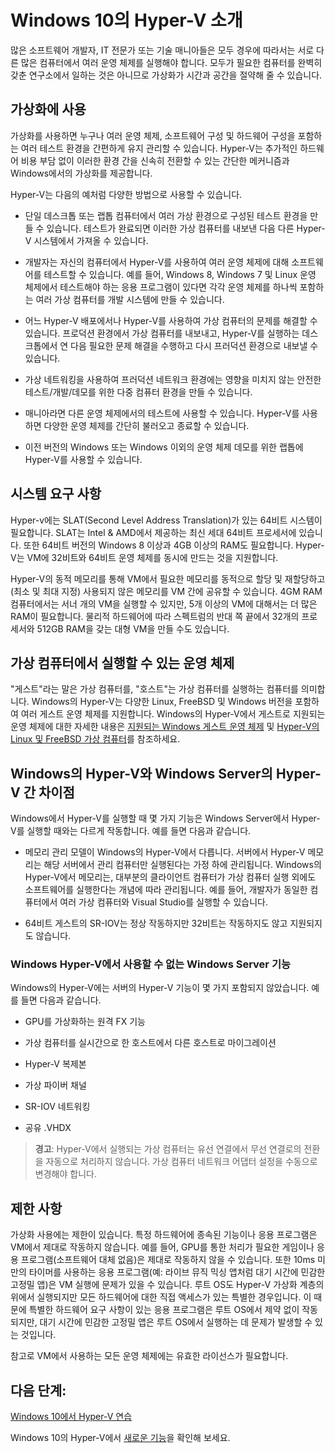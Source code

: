 # Windows 10의 Hyper-V 소개

많은 소프트웨어 개발자, IT 전문가 또는 기술 매니아들은 모두 경우에 따라서는 서로 다른 많은 컴퓨터에서 여러 운영 체제를 실행해야 합니다. 모두가 필요한 컴퓨터를 완벽히 갖춘 연구소에서 일하는 것은 아니므로 가상화가 시간과 공간을 절약해 줄 수 있습니다.

## 가상화에 사용

가상화를 사용하면 누구나 여러 운영 체제, 소프트웨어 구성 및 하드웨어 구성을 포함하는 여러 테스트 환경을 간편하게 유지 관리할 수 있습니다. Hyper-V는 추가적인 하드웨어 비용 부담 없이 이러한 환경 간을 신속히 전환할 수 있는 간단한 메커니즘과 Windows에서의 가상화를 제공합니다.

Hyper-V는 다음의 예처럼 다양한 방법으로 사용할 수 있습니다.
- 단일 데스크톱 또는 랩톱 컴퓨터에서 여러 가상 환경으로 구성된 테스트 환경을 만들 수 있습니다. 테스트가 완료되면 이러한 가상 컴퓨터를 내보낸 다음 다른 Hyper-V 시스템에서 가져올 수 있습니다.

- 개발자는 자신의 컴퓨터에서 Hyper-V를 사용하여 여러 운영 체제에 대해 소프트웨어를 테스트할 수 있습니다. 예를 들어, Windows 8, Windows 7 및 Linux 운영 체제에서 테스트해야 하는 응용 프로그램이 있다면 각각 운영 체제를 하나씩 포함하는 여러 가상 컴퓨터를 개발 시스템에 만들 수 있습니다.

- 어느 Hyper-V 배포에서나 Hyper-V를 사용하여 가상 컴퓨터의 문제를 해결할 수 있습니다. 프로덕션 환경에서 가상 컴퓨터를 내보내고, Hyper-V를 실행하는 데스크톱에서 연 다음 필요한 문제 해결을 수행하고 다시 프러덕션 환경으로 내보낼 수 있습니다.

- 가상 네트워킹을 사용하여 프러덕션 네트워크 환경에는 영향을 미치지 않는 안전한 테스트/개발/데모를 위한 다중 컴퓨터 환경을 만들 수 있습니다.

- 매니아라면 다른 운영 체제에서의 테스트에 사용할 수 있습니다. Hyper-V를 사용하면 다양한 운영 체제를 간단히 불러오고 종료할 수 있습니다.

- 이전 버전의 Windows 또는 Windows 이외의 운영 체제 데모를 위한 랩톱에 Hyper-V를 사용할 수 있습니다.


## 시스템 요구 사항

Hyper-v에는 SLAT(Second Level Address Translation)가 있는 64비트 시스템이 필요합니다. SLAT는 Intel & AMD에서 제공하는 최신 세대 64비트 프로세서에 있습니다. 또한 64비트 버전의 Windows 8 이상과 4GB 이상의 RAM도 필요합니다. Hyper-V는 VM에 32비트와 64비트 운영 체제를 동시에 만드는 것을 지원합니다.

Hyper-V의 동적 메모리를 통해 VM에서 필요한 메모리를 동적으로 할당 및 재할당하고(최소 및 최대 지정) 사용되지 않은 메모리를 VM 간에 공유할 수 있습니다. 4GM RAM 컴퓨터에서는 서너 개의 VM을 실행할 수 있지만, 5개 이상의 VM에 대해서는 더 많은 RAM이 필요합니다. 물리적 하드웨어에 따라 스펙트럼의 반대 쪽 끝에서 32개의 프로세서와 512GB RAM을 갖는 대형 VM을 만들 수도 있습니다.

## 가상 컴퓨터에서 실행할 수 있는 운영 체제

"게스트"라는 말은 가상 컴퓨터를, "호스트"는 가상 컴퓨터를 실행하는 컴퓨터를 의미합니다. Windows의 Hyper-V는 다양한 Linux, FreeBSD 및 Windows 버전을 포함하여 여러 게스트 운영 체제를 지원합니다. Windows의 Hyper-V에서 게스트로 지원되는 운영 체제에 대한 자세한 내용은 [지원되는 Windows 게스트 운영 체제](supported_guest_os.md) 및 [Hyper-V의 Linux 및 FreeBSD 가상 컴퓨터](https://technet.microsoft.com/library/dn531030.aspx)를 참조하세요.


## Windows의 Hyper-V와 Windows Server의 Hyper-V 간 차이점

Windows에서 Hyper-V를 실행할 때 몇 가지 기능은 Windows Server에서 Hyper-V를 실행할 때와는 다르게 작동합니다. 예를 들면 다음과 같습니다.

- 메모리 관리 모델이 Windows의 Hyper-V에서 다릅니다. 서버에서 Hyper-V 메모리는 해당 서버에서 관리 컴퓨터만 실행된다는 가정 하에 관리됩니다. Windows의 Hyper-V에서 메모리는, 대부분의 클라이언트 컴퓨터가 가상 컴퓨터 실행 외에도 소프트웨어를 실행한다는 개념에 따라 관리됩니다. 예를 들어, 개발자가 동일한 컴퓨터에서 여러 가상 컴퓨터와 Visual Studio를 실행할 수 있습니다.

- 64비트 게스트의 SR-IOV는 정상 작동하지만 32비트는 작동하지도 않고 지원되지도 않습니다.


### Windows Hyper-V에서 사용할 수 없는 Windows Server 기능

Windows의 Hyper-V에는 서버의 Hyper-V 기능이 몇 가지 포함되지 않았습니다. 예를 들면 다음과 같습니다.

- GPU를 가상화하는 원격 FX 기능

- 가상 컴퓨터를 실시간으로 한 호스트에서 다른 호스트로 마이그레이션

- Hyper-V 복제본

- 가상 파이버 채널

- SR-IOV 네트워킹

- 공유 .VHDX


> **경고**: Hyper-V에서 실행되는 가상 컴퓨터는 유선 연결에서 무선 연결로의 전환을 자동으로 처리하지 않습니다. 가상 컴퓨터 네트워크 어댑터 설정을 수동으로 변경해야 합니다.

## 제한 사항

가상화 사용에는 제한이 있습니다. 특정 하드웨어에 종속된 기능이나 응용 프로그램은 VM에서 제대로 작동하지 않습니다. 예를 들어, GPU를 통한 처리가 필요한 게임이나 응용 프로그램(소프트웨어 대체 없음)은 제대로 작동하지 않을 수 있습니다. 또한 10ms 미만의 타이머를 사용하는 응용 프로그램(예: 라이브 뮤직 믹싱 앱처럼 대기 시간에 민감한 고정밀 앱)은 VM 실행에 문제가 있을 수 있습니다. 루트 OS도 Hyper-V 가상화 계층의 위에서 실행되지만 모든 하드웨어에 대한 직접 액세스가 있는 특별한 경우입니다. 이 때문에 특별한 하드웨어 요구 사항이 있는 응용 프로그램은 루트 OS에서 제약 없이 작동되지만, 대기 시간에 민감한 고정밀 앱은 루트 OS에서 실행하는 데 문제가 발생할 수 있는 것입니다.

참고로 VM에서 사용하는 모든 운영 체제에는 유효한 라이선스가 필요합니다.

## 다음 단계:

[Windows 10에서 Hyper-V 연습](..\quick_start\walkthrough.md)

Windows 10의 Hyper-V에서 [새로운 기능](whats_new.md)을 확인해 보세요.





